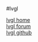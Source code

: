 #lvgl  
 
[lvgl home](https://lvgl.io/)  
[lvgl forum](https://forum.lvgl.io/)  
[lvgl github](https://github.com/orgs/lvgl/repositories)  
[]()  
[]()  
[]()  
[]()  
[]()  
[]()  
